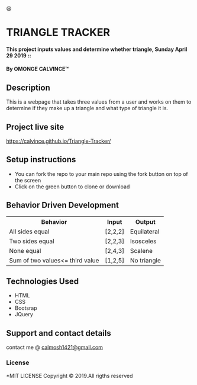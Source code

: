 :satisfied:
# TRIANGLE TRACKER
#### This project inputs values and determine whether triangle, Sunday April 29 2019 ::
#### By **OMONGE CALVINCE**&trade;

## Description
This is a webpage that takes three values from a user and works on them to determine if they make up a triangle and what type of triangle it is.
## Project live site
  https://calvince.github.io/Triangle-Tracker/
## Setup instructions
* You can fork the repo to your main repo using the fork button on top of the screen
* Click on the green button to clone or download

## Behavior Driven Development
<table>
    <tr>
      <th>Behavior</th> 
      <th>Input</th> 
      <th>Output</th>   
    </tr>
    <tr>
        <td>All sides equal</td>
        <td>[2,2,2]</td>
        <td>Equilateral</td>
    </tr>
    <tr>
        <td>Two sides equal</td>
        <td>[2,2,3]</td>
        <td>Isosceles</td>
    </tr>
    <tr>
        <td>None equal</td>
        <td>[2,4,3]</td>
        <td>Scalene</td>
    </tr>
    <tr>
        <td>Sum of two values<= third value </td>
        <td>[1,2,5]</td>
        <td>No triangle</td>
    </tr>    
</table>

## Technologies Used
* HTML
* CSS
* Bootsrap
* JQuery
## Support and contact details
contact me @ calmosh1421@gmail.com
### License
*MIT LICENSE
Copyright &copy; 2019.All rigths reserved
  